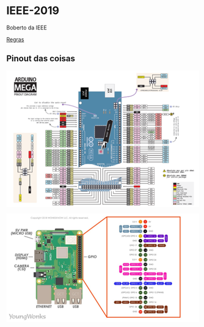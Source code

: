 # IEEE-2019

Boberto da IEEE

[Regras](http://www.cbrobotica.org/?page_id=75)

## Pinout das coisas

![arduinoMega](./readme_imgs/arduinoMega.png)

![rasp](./readme_imgs/raspberry.jpeg)